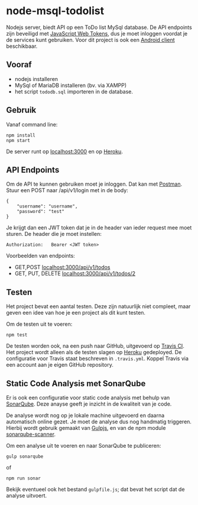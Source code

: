 # node-msql-todolist
Nodejs server, biedt API op een ToDo list MySql database. De API endpoints zijn beveiligd met [JavaScript Web Tokens](https://jwt.io/), dus je moet inloggen voordat je de services kunt gebruiken. Voor dit project is ook een [Android client](https://github.com/avansinformatica/android-todolist) beschikbaar.

## Vooraf
- nodejs installeren
- MySql of MariaDB installeren (bv. via XAMPP)
- het script `tododb.sql` importeren in de database. 

## Gebruik
Vanaf command line:
```
npm install
npm start
```
De server runt op [localhost:3000](http://localhost:3000) en op [Heroku](https://mynodetodolistserver.herokuapp.com/api/v1/todos).

## API Endpoints
Om de API te kunnen gebruiken moet je inloggen. Dat kan met [Postman](https://www.getpostman.com/docs/introduction). 
Stuur een POST naar /api/v1/login met in de body:

```
{
    "username": "username",
    "password": "test"
}
```
Je krijgt dan een JWT token dat je in de header van ieder request mee moet sturen. 
De header die je moet instellen:

```
Authorization:   Bearer <JWT token>
```

Voorbeelden van endpoints: 
- GET,POST [localhost:3000/api/v1/todos](http://localhost:3000/api/v1/todos)
- GET, PUT, DELETE [localhost:3000/api/v1/todos/2](http://localhost:3000/api/v1/todos/2)

## Testen
Het project bevat een aantal testen. Deze zijn natuurlijk niet compleet, maar geven een idee van hoe je een project als dit kunt testen.

Om de testen uit te voeren:
```
npm test
```
De testen worden ook, na een push naar GitHub, uitgevoerd op [Travis CI](https://travis-ci.org/avansinformatica). Het project wordt alleen als de testen slagen op [Heroku](https://mynodetodolistserver.herokuapp.com/api/v1/todos) gedeployed. De configuratie voor Travis staat beschreven in `.travis.yml`. Koppel Travis via een account aan je eigen GitHub repository.

## Static Code Analysis met SonarQube
Er is ook een configuratie voor static code analysis met behulp van [SonarQube](https://sonarqube.com/organizations/avansinformaticabreda/projects). Deze anayse geeft je inzicht in de kwaliteit van je code.

De analyse wordt nog op je lokale machine uitgevoerd en daarna automatisch online gezet. Je moet de analyse dus nog handmatig triggeren. Hierbij wordt gebruik gemaakt van [Gulpjs](http://gulpjs.com/), en van de npm module [sonarqube-scanner](https://www.npmjs.com/package/sonarqube-scanner).

Om een analyse uit te voeren en naar SonarQube te publiceren:

```
gulp sonarqube
```
of
```
npm run sonar
```
Bekijk eventueel ook het bestand `gulpfile.js`; dat bevat het script dat de analyse uitvoert.